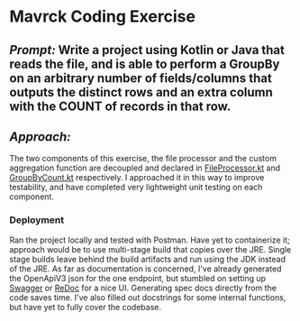# Mavrck Coding Exercise

## *Prompt:* Write a project using Kotlin or Java that reads the file, and is able to perform a GroupBy on an arbitrary number of fields/columns that outputs the distinct rows and an extra column with the COUNT of records in that row.

## *Approach:*

The two components of this exercise, the file processor and the custom aggregation function are decoupled and declared in [FileProcessor.kt](https://github.com/jolfr/Mavrck-Q1/blob/main/src/main/kotlin/mavrck/question/one/FileProcessor.kt) and [GroupByCount.kt](https://github.com/jolfr/Mavrck-Q1/blob/main/src/main/kotlin/mavrck/question/one/aggregations/GroupByCount.kt) respectively. I approached it in this way to improve testability, and have completed very lightweight unit testing on each component.

### Deployment

Ran the project locally and tested with Postman. Have yet to containerize it; approach would be to use multi-stage build that copies over the JRE. Single stage builds leave behind the build artifacts and run using the JDK instead of the JRE. As far as documentation is concerned, I've already generated the OpenApiV3 json for the one endpoint, but stumbled on setting up [Swagger](https://int128.github.io/gradle-swagger-generator-plugin/examples/html-codegen-v2/#api-_) or [ReDoc](https://int128.github.io/gradle-swagger-generator-plugin/examples/redoc/#operation/listPets) for a nice UI. Generating spec docs directly from the code saves time. I've also filled out docstrings for some internal functions, but have yet to fully cover the codebase.
